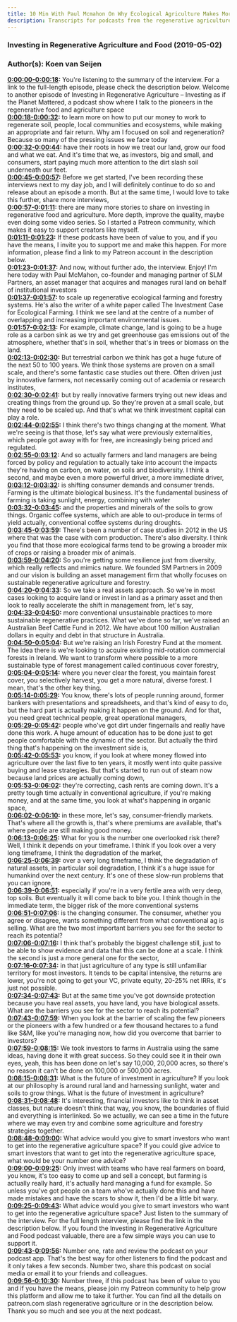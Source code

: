 ```yaml
---
title: 10 Min With Paul Mcmahon On Why Ecological Agriculture Makes More Business Sense Than Chemical Ag
description: Transcripts for podcasts from the regenerative agriculture space. Search and find episodes and timestamps.
---
```


### Investing in Regenerative Agriculture and Food  (2019-05-02)  
### Author(s): Koen van Seijen  

**[0:00:00-0:00:18](https://investinginregenerativeagriculture.com/2016/12/26/paul-mcmahon/#t=0:00:00):**  You're listening to the summary of the interview. For a link to the full-length episode, please check the description below.  Welcome to another episode of Investing in Regenerative Agriculture – Investing as if the Planet Mattered,  a podcast show where I talk to the pioneers in the regenerative food and agriculture space  
**[0:00:18-0:00:32](https://investinginregenerativeagriculture.com/2016/12/26/paul-mcmahon/#t=0:00:18):**  to learn more on how to put our money to work to regenerate soil, people, local communities and ecosystems,  while making an appropriate and fair return.  Why am I focused on soil and regeneration? Because so many of the pressing issues we face today  
**[0:00:32-0:00:44](https://investinginregenerativeagriculture.com/2016/12/26/paul-mcmahon/#t=0:00:32):**  have their roots in how we treat our land, grow our food and what we eat.  And it's time that we, as investors, big and small, and consumers,  start paying much more attention to the dirt slash soil underneath our feet.  
**[0:00:45-0:00:57](https://investinginregenerativeagriculture.com/2016/12/26/paul-mcmahon/#t=0:00:45):**  Before we get started, I've been recording these interviews next to my day job,  and I will definitely continue to do so and release about an episode a month.  But at the same time, I would love to take this further, share more interviews,  
**[0:00:57-0:01:11](https://investinginregenerativeagriculture.com/2016/12/26/paul-mcmahon/#t=0:00:57):**  there are many more stories to share on investing in regenerative food and agriculture.  More depth, improve the quality, maybe even doing some video series.  So I started a Patreon community, which makes it easy to support creators like myself.  
**[0:01:11-0:01:23](https://investinginregenerativeagriculture.com/2016/12/26/paul-mcmahon/#t=0:01:11):**  If these podcasts have been of value to you, and if you have the means,  I invite you to support me and make this happen.  For more information, please find a link to my Patreon account in the description below.  
**[0:01:23-0:01:37](https://investinginregenerativeagriculture.com/2016/12/26/paul-mcmahon/#t=0:01:23):**  And now, without further ado, the interview. Enjoy!  I'm here today with Paul McMahon, co-founder and managing partner of SLM Partners,  an asset manager that acquires and manages rural land on behalf of institutional investors  
**[0:01:37-0:01:57](https://investinginregenerativeagriculture.com/2016/12/26/paul-mcmahon/#t=0:01:37):**  to scale up regenerative ecological farming and forestry systems.  He's also the writer of a white paper called The Investment Case for Ecological Farming.  I think we see land at the centre of a number of overlapping and increasing important environmental issues.  
**[0:01:57-0:02:13](https://investinginregenerativeagriculture.com/2016/12/26/paul-mcmahon/#t=0:01:57):**  For example, climate change, land is going to be a huge role as a carbon sink  as we try and get greenhouse gas emissions out of the atmosphere,  whether that's in soil, whether that's in trees or biomass on the land.  
**[0:02:13-0:02:30](https://investinginregenerativeagriculture.com/2016/12/26/paul-mcmahon/#t=0:02:13):**  But terrestrial carbon we think has got a huge future of the next 50 to 100 years.  We think those systems are proven on a small scale, and there's some fantastic case studies out there.  Often driven just by innovative farmers, not necessarily coming out of academia or research institutes,  
**[0:02:30-0:02:41](https://investinginregenerativeagriculture.com/2016/12/26/paul-mcmahon/#t=0:02:30):**  but by really innovative farmers trying out new ideas and creating things from the ground up.  So they're proven at a small scale, but they need to be scaled up.  And that's what we think investment capital can play a role.  
**[0:02:44-0:02:55](https://investinginregenerativeagriculture.com/2016/12/26/paul-mcmahon/#t=0:02:44):**  I think there's two things changing at the moment.  What we're seeing is that those, let's say what were previously externalities,  which people got away with for free, are increasingly being priced and regulated.  
**[0:02:55-0:03:12](https://investinginregenerativeagriculture.com/2016/12/26/paul-mcmahon/#t=0:02:55):**  And so actually farmers and land managers are being forced by policy and regulation  to actually take into account the impacts they're having on carbon, on water, on soils and biodiversity.  I think a second, and maybe even a more powerful driver, a more immediate driver,  
**[0:03:12-0:03:32](https://investinginregenerativeagriculture.com/2016/12/26/paul-mcmahon/#t=0:03:12):**  is shifting consumer demands and consumer trends.  Farming is the ultimate biological business.  It's the fundamental business of farming is taking sunlight, energy, combining with water  
**[0:03:32-0:03:45](https://investinginregenerativeagriculture.com/2016/12/26/paul-mcmahon/#t=0:03:32):**  and the properties and minerals of the soils to grow things.  Organic coffee systems, which are able to out-produce in terms of yield actually,  conventional coffee systems during droughts.  
**[0:03:45-0:03:59](https://investinginregenerativeagriculture.com/2016/12/26/paul-mcmahon/#t=0:03:45):**  There's been a number of case studies in 2012 in the US where that was the case with corn production.  There's also diversity. I think you find that those more ecological farms tend to be growing a broader mix of crops  or raising a broader mix of animals.  
**[0:03:59-0:04:20](https://investinginregenerativeagriculture.com/2016/12/26/paul-mcmahon/#t=0:03:59):**  So you're getting some resilience just from diversity, which really reflects and mimics nature.  We founded SM Partners in 2009 and our vision is building an asset management firm  that wholly focuses on sustainable regenerative agriculture and forestry.  
**[0:04:20-0:04:33](https://investinginregenerativeagriculture.com/2016/12/26/paul-mcmahon/#t=0:04:20):**  So we take a real assets approach.  So we're in most cases looking to acquire land or invest in land as a primary asset  and then look to really accelerate the shift in management from, let's say,  
**[0:04:33-0:04:50](https://investinginregenerativeagriculture.com/2016/12/26/paul-mcmahon/#t=0:04:33):**  more conventional unsustainable practices to more sustainable regenerative practices.  What we've done so far, we've raised an Australian Beef Cattle Fund in 2012.  We have about 100 million Australian dollars in equity and debt in that structure in Australia.  
**[0:04:50-0:05:04](https://investinginregenerativeagriculture.com/2016/12/26/paul-mcmahon/#t=0:04:50):**  But we're raising an Irish Forestry Fund at the moment.  The idea there is we're looking to acquire existing mid-rotation commercial forests in Ireland.  We want to transform where possible to a more sustainable type of forest management called continuous cover forestry,  
**[0:05:04-0:05:14](https://investinginregenerativeagriculture.com/2016/12/26/paul-mcmahon/#t=0:05:04):**  where you never clear the forest, you maintain forest cover, you selectively harvest,  you get a more natural, diverse forest.  I mean, that's the other key thing.  
**[0:05:14-0:05:29](https://investinginregenerativeagriculture.com/2016/12/26/paul-mcmahon/#t=0:05:14):**  You know, there's lots of people running around, former bankers with presentations and spreadsheets,  and that's kind of easy to do, but the hard part is actually making it happen on the ground.  And for that, you need great technical people, great operational managers,  
**[0:05:29-0:05:42](https://investinginregenerativeagriculture.com/2016/12/26/paul-mcmahon/#t=0:05:29):**  people who've got dirt under fingernails and really have done this work.  A huge amount of education has to be done just to get people comfortable with the dynamic of the sector.  But actually the third thing that's happening on the investment side is,  
**[0:05:42-0:05:53](https://investinginregenerativeagriculture.com/2016/12/26/paul-mcmahon/#t=0:05:42):**  you know, if you look at where money flowed into agriculture over the last five to ten years,  it mostly went into quite passive buying and lease strategies.  But that's started to run out of steam now because land prices are actually coming down,  
**[0:05:53-0:06:02](https://investinginregenerativeagriculture.com/2016/12/26/paul-mcmahon/#t=0:05:53):**  they're correcting, cash rents are coming down.  It's a pretty tough time actually in conventional agriculture,  if you're making money, and at the same time, you look at what's happening in organic space,  
**[0:06:02-0:06:10](https://investinginregenerativeagriculture.com/2016/12/26/paul-mcmahon/#t=0:06:02):**  in these more, let's say, consumer-friendly markets.  That's where all the growth is, that's where premiums are available,  that's where people are still making good money.  
**[0:06:13-0:06:25](https://investinginregenerativeagriculture.com/2016/12/26/paul-mcmahon/#t=0:06:13):**  What for you is the number one overlooked risk there?  Well, I think it depends on your timeframe.  I think if you look over a very long timeframe, I think the degradation of the market,  
**[0:06:25-0:06:39](https://investinginregenerativeagriculture.com/2016/12/26/paul-mcmahon/#t=0:06:25):**  over a very long timeframe, I think the degradation of natural assets,  in particular soil degradation, I think it's a huge issue for humankind over the next century.  It's one of these slow-run problems that you can ignore,  
**[0:06:39-0:06:51](https://investinginregenerativeagriculture.com/2016/12/26/paul-mcmahon/#t=0:06:39):**  especially if you're in a very fertile area with very deep, top soils.  But eventually it will come back to bite you.  I think though in the immediate term, the bigger risk of the more conventional systems  
**[0:06:51-0:07:06](https://investinginregenerativeagriculture.com/2016/12/26/paul-mcmahon/#t=0:06:51):**  is the changing consumer.  The consumer, whether you agree or disagree, wants something different from what conventional ag is selling.  What are the two most important barriers you see for the sector to reach its potential?  
**[0:07:06-0:07:16](https://investinginregenerativeagriculture.com/2016/12/26/paul-mcmahon/#t=0:07:06):**  I think that's probably the biggest challenge still,  just to be able to show evidence and data that this can be done at a scale.  I think the second is just a more general one for the sector,  
**[0:07:16-0:07:34](https://investinginregenerativeagriculture.com/2016/12/26/paul-mcmahon/#t=0:07:16):**  in that just agriculture of any type is still unfamiliar territory for most investors.  It tends to be capital intensive, the returns are lower,  you're not going to get your VC, private equity, 20-25% net IRRs, it's just not possible.  
**[0:07:34-0:07:43](https://investinginregenerativeagriculture.com/2016/12/26/paul-mcmahon/#t=0:07:34):**  But at the same time you've got downside protection because you have real assets,  you have land, you have biological assets.  What are the barriers you see for the sector to reach its potential?  
**[0:07:43-0:07:59](https://investinginregenerativeagriculture.com/2016/12/26/paul-mcmahon/#t=0:07:43):**  When you look at the barrier of scaling the few pioneers or the pioneers with a few hundred  or a few thousand hectares to a fund like S&M, like you're managing now,  how did you overcome that barrier to investors?  
**[0:07:59-0:08:15](https://investinginregenerativeagriculture.com/2016/12/26/paul-mcmahon/#t=0:07:59):**  We took investors to farms in Australia using the same ideas, having done it with great success.  So they could see it in their own eyes, yeah, this has been done on let's say 10,000, 20,000 acres,  so there's no reason it can't be done on 100,000 or 500,000 acres.  
**[0:08:15-0:08:31](https://investinginregenerativeagriculture.com/2016/12/26/paul-mcmahon/#t=0:08:15):**  What is the future of investment in agriculture?  If you look at our philosophy is around rural land and harnessing sunlight, water and soils to grow things.  What is the future of investment in agriculture?  
**[0:08:31-0:08:48](https://investinginregenerativeagriculture.com/2016/12/26/paul-mcmahon/#t=0:08:31):**  It's interesting, financial investors like to think in asset classes,  but nature doesn't think that way, you know, the boundaries of fluid and everything is interlinked.  So we actually, we can see a time in the future where we may even try and combine some agriculture and forestry strategies together.  
**[0:08:48-0:09:00](https://investinginregenerativeagriculture.com/2016/12/26/paul-mcmahon/#t=0:08:48):**  What advice would you give to smart investors who want to get into the regenerative agriculture space?  If you could give advice to smart investors that want to get into the regenerative agriculture space,  what would be your number one advice?  
**[0:09:00-0:09:25](https://investinginregenerativeagriculture.com/2016/12/26/paul-mcmahon/#t=0:09:00):**  Only invest with teams who have real farmers on board, you know, it's too easy to come up and sell a concept,  but farming is actually really hard, it's actually hard managing a fund for example.  So unless you've got people on a team who've actually done this and have made mistakes and have the scars to show it, then I'd be a little bit wary.  
**[0:09:25-0:09:43](https://investinginregenerativeagriculture.com/2016/12/26/paul-mcmahon/#t=0:09:25):**  What advice would you give to smart investors who want to get into the regenerative agriculture space?  Just listen to the summary of the interview. For the full length interview, please find the link in the description below.  If you found the Investing in Regenerative Agriculture and Food podcast valuable, there are a few simple ways you can use to support it.  
**[0:09:43-0:09:56](https://investinginregenerativeagriculture.com/2016/12/26/paul-mcmahon/#t=0:09:43):**  Number one, rate and review the podcast on your podcast app.  That's the best way for other listeners to find the podcast and it only takes a few seconds.  Number two, share this podcast on social media or email it to your friends and colleagues.  
**[0:09:56-0:10:30](https://investinginregenerativeagriculture.com/2016/12/26/paul-mcmahon/#t=0:09:56):**  Number three, if this podcast has been of value to you and if you have the means, please join my Patreon community to help grow this platform and allow me to take it further.  You can find all the details on patreon.com slash regenerative agriculture or in the description below.  Thank you so much and see you at the next podcast.  